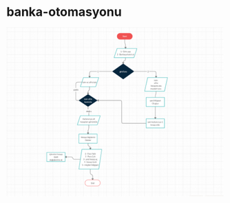# banka-otomasyonu

  ![alt text](https://github.com/muhammeddeniz/banka-otomasyonu/blob/master/images/Ek%20A%C3%A7%C4%B1klama%202020-05-14%20151134.png)

